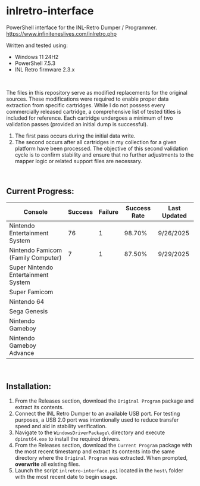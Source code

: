 # inlretro-interface

PowerShell interface for the INL-Retro Dumper / Programmer.
https://www.infiniteneslives.com/inlretro.php

Written and tested using:

* Windows 11 24H2
* PowerShell 7.5.3
* INL Retro firmware 2.3.x

<br/>

The files in this repository serve as modified replacements for the original sources. These modifications were required to enable proper data extraction from specific cartridges. While I do not possess every commercially released cartridge, a comprehensive list of tested titles is included for reference. Each cartridge undergoes a minimum of two validation passes (provided an initial dump is successful). 
1. The first pass occurs during the initial data write.
2. The second occurs after all cartridges in my collection for a given platform have been processed.
The objective of this second validation cycle is to confirm stability and ensure that no further adjustments to the mapper logic or related support files are necessary.

<br/>

## Current Progress:
| Console | Success | Failure | Success Rate | Last Updated |
| -- | -- | -- | -- | -- |
| Nintendo Entertainment System | 76 | 1 | 98.70% | 9/26/2025 |
| Nintendo Famicom (Family Computer) | 7 | 1 | 87.50% | 9/29/2025 |
| Super Nintendo Entertainment System | | | | |
| Super Famicom | | | | |
| Nintendo 64 | | | | |
| Sega Genesis | | | | |
| Nintendo Gameboy | | | | |
| Nintendo Gameboy Advance | | | | |

<br/>

## Installation:
1. From the Releases section, download the `Original Program` package and extract its contents.
2. Connect the INL Retro Dumper to an available USB port. For testing purposes, a USB 2.0 port was intentionally used to reduce transfer speed and aid in stability verification.
3. Navigate to the `WindowsDriverPackage\` directory and execute `dpinst64.exe` to install the required drivers.
4. From the Releases section, download the `Current Program` package with the most recent timestamp and extract its contents into the same directory where the `Original Program` was extracted. When prompted, **overwrite** all existing files.
5. Launch the script `inlretro-interface.ps1` located in the `host\` folder with the most recent date to begin usage.